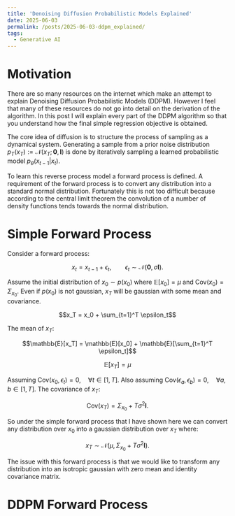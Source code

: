 ```yaml
---
title: 'Denoising Diffusion Probabilistic Models Explained'
date: 2025-06-03
permalink: /posts/2025-06-03-ddpm_explained/
tags:
  - Generative AI
---
```


# Motivation

There are so many resources on the internet which make an attempt to explain Denoising Diffusion Probabilistic Models (DDPM). However I feel that many of these resources do not go into detail on the derivation of the algorithm. In this post I will explain every part of the DDPM algorithm so that you understand how the final simple regression objective is obtained.

The core idea of diffusion is to structure the process of sampling as a dynamical system. Generating a sample from a prior noise distribution $p_T(x_T) := \mathcal{N}(x_T; \mathbf{0}, \mathbf{I})$ is done by iteratively sampling a learned probabilistic model $p_\theta(x_{t-1} | x_t)$.


To learn this reverse process model a forward process is defined. A requirement of the forward process is to convert any distribution into a standard normal distribution. Fortunately this is not too difficult because according to the central limit theorem the convolution of a number of density functions tends towards the normal distribution. 

# Simple Forward Process
Consider a forward process:

$$x_t = x_{t-1} + \epsilon_t, \qquad \epsilon_t \sim\mathcal{N}(\mathbf{0}, \sigma\mathbf{I}).$$

Assume the initial distribution of $x_0 \sim p(x_0)$ where $\mathbb{E}[x_0] = \mu$ and $\textrm{Cov}(x_0) = \Sigma_{x_0}$. Even if $p(x_0)$ is not gaussian, $x_T$ will be gaussian with some mean and covariance.

$$x_T = x_0 + \sum_{t=1}^T \epsilon_t$$

The mean of $x_T$:

$$\mathbb{E}[x_T] = \mathbb{E}[x_0] + \mathbb{E}[\sum_{t=1}^T \epsilon_t]$$

$$\mathbb{E}[x_T] = \mu$$

Assuming $\textrm{Cov}(x_0, \epsilon_t) = 0,\quad \forall t\in[1,T]$. Also assuming $\textrm{Cov}(\epsilon_a, \epsilon_b) = 0,\quad \forall a, b\in[1,T]$. The covariance of $x_T$:

$$\textrm{Cov}(x_T) = \Sigma_{x_0} + T\sigma^2\mathbf{I}.$$

So under the simple forward process that I have shown here we can convert any distribution over $x_0$ into a gaussian distribution over $x_T$ where:

$$x_T \sim \mathcal{N}(\mu, \Sigma_{x_0}+T\sigma^2\mathbf{I}).$$

The issue with this forward process is that we would like to transform any distribution into an isotropic gaussian with zero mean and identity covariance matrix.

# DDPM Forward Process

